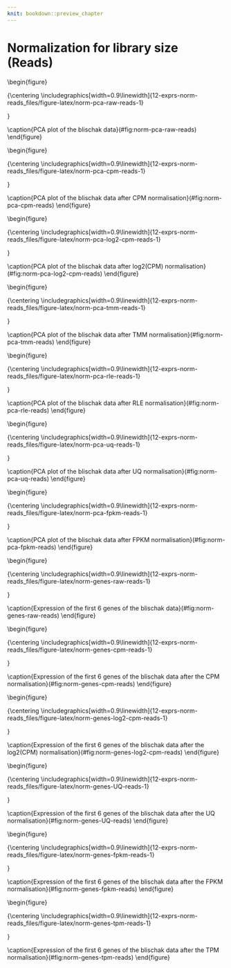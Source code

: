 ```yaml
---
knit: bookdown::preview_chapter
---
```


# Normalization for library size (Reads)



\begin{figure}

{\centering \includegraphics[width=0.9\linewidth]{12-exprs-norm-reads_files/figure-latex/norm-pca-raw-reads-1} 

}

\caption{PCA plot of the blischak data}(\#fig:norm-pca-raw-reads)
\end{figure}

\begin{figure}

{\centering \includegraphics[width=0.9\linewidth]{12-exprs-norm-reads_files/figure-latex/norm-pca-cpm-reads-1} 

}

\caption{PCA plot of the blischak data after CPM normalisation}(\#fig:norm-pca-cpm-reads)
\end{figure}

\begin{figure}

{\centering \includegraphics[width=0.9\linewidth]{12-exprs-norm-reads_files/figure-latex/norm-pca-log2-cpm-reads-1} 

}

\caption{PCA plot of the blischak data after log2(CPM) normalisation}(\#fig:norm-pca-log2-cpm-reads)
\end{figure}

\begin{figure}

{\centering \includegraphics[width=0.9\linewidth]{12-exprs-norm-reads_files/figure-latex/norm-pca-tmm-reads-1} 

}

\caption{PCA plot of the blischak data after TMM normalisation}(\#fig:norm-pca-tmm-reads)
\end{figure}

\begin{figure}

{\centering \includegraphics[width=0.9\linewidth]{12-exprs-norm-reads_files/figure-latex/norm-pca-rle-reads-1} 

}

\caption{PCA plot of the blischak data after RLE normalisation}(\#fig:norm-pca-rle-reads)
\end{figure}

\begin{figure}

{\centering \includegraphics[width=0.9\linewidth]{12-exprs-norm-reads_files/figure-latex/norm-pca-uq-reads-1} 

}

\caption{PCA plot of the blischak data after UQ normalisation}(\#fig:norm-pca-uq-reads)
\end{figure}









\begin{figure}

{\centering \includegraphics[width=0.9\linewidth]{12-exprs-norm-reads_files/figure-latex/norm-pca-fpkm-reads-1} 

}

\caption{PCA plot of the blischak data after FPKM normalisation}(\#fig:norm-pca-fpkm-reads)
\end{figure}

\begin{figure}

{\centering \includegraphics[width=0.9\linewidth]{12-exprs-norm-reads_files/figure-latex/norm-genes-raw-reads-1} 

}

\caption{Expression of the first 6 genes of the blischak data}(\#fig:norm-genes-raw-reads)
\end{figure}

\begin{figure}

{\centering \includegraphics[width=0.9\linewidth]{12-exprs-norm-reads_files/figure-latex/norm-genes-cpm-reads-1} 

}

\caption{Expression of the first 6 genes of the blischak data after the CPM normalisation}(\#fig:norm-genes-cpm-reads)
\end{figure}

\begin{figure}

{\centering \includegraphics[width=0.9\linewidth]{12-exprs-norm-reads_files/figure-latex/norm-genes-log2-cpm-reads-1} 

}

\caption{Expression of the first 6 genes of the blischak data after the log2(CPM) normalisation}(\#fig:norm-genes-log2-cpm-reads)
\end{figure}

\begin{figure}

{\centering \includegraphics[width=0.9\linewidth]{12-exprs-norm-reads_files/figure-latex/norm-genes-UQ-reads-1} 

}

\caption{Expression of the first 6 genes of the blischak data after the UQ normalisation}(\#fig:norm-genes-UQ-reads)
\end{figure}

\begin{figure}

{\centering \includegraphics[width=0.9\linewidth]{12-exprs-norm-reads_files/figure-latex/norm-genes-fpkm-reads-1} 

}

\caption{Expression of the first 6 genes of the blischak data after the FPKM normalisation}(\#fig:norm-genes-fpkm-reads)
\end{figure}

\begin{figure}

{\centering \includegraphics[width=0.9\linewidth]{12-exprs-norm-reads_files/figure-latex/norm-genes-tpm-reads-1} 

}

\caption{Expression of the first 6 genes of the blischak data after the TPM normalisation}(\#fig:norm-genes-tpm-reads)
\end{figure}
